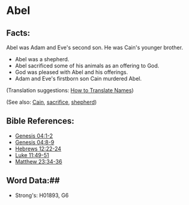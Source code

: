 # Abel  #

## Facts: ##

Abel was Adam and Eve's second son. He was Cain's younger brother.

 * Abel was a shepherd.
 * Abel sacrificed some of his animals as an offering to God.
 * God was pleased with Abel and his offerings.
 * Adam and Eve's firstborn son Cain murdered Abel.

(Translation suggestions: [How to Translate Names](rc://en/ta/man/translate/translate-names)) 

(See also: [Cain](../names/cain.md), [sacrifice](../other/sacrifice.md), [shepherd](../other/shepherd.md))

## Bible References: ##

* [Genesis 04:1-2](rc://en/tn/help/gen/04/01)
* [Genesis 04:8-9](rc://en/tn/help/gen/04/08)
* [Hebrews 12:22-24](rc://en/tn/help/heb/12/22)
* [Luke 11:49-51](rc://en/tn/help/luk/11/49)
* [Matthew 23:34-36](rc://en/tn/help/mat/23/34)

## Word Data:##

* Strong's: H01893, G6
